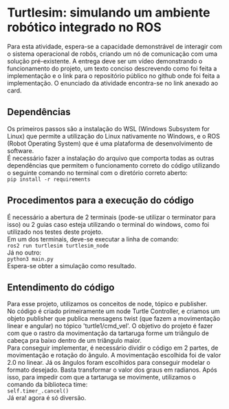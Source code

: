 # Turtlesim: simulando um ambiente robótico integrado no ROS
Para esta atividade, espera-se a capacidade demonstrável de interagir com o sistema operacional de robôs, criando um nó de comunicação com uma solução pré-existente. A entrega deve ser um vídeo demonstrando o funcionamento do projeto, um texto conciso descrevendo como foi feita a implementação e o link para o repositório público no github onde foi feita a implementação. O enunciado da atividade encontra-se no link anexado ao card.
## Dependências
Os primeiros passos são a instalação do WSL (Windows Subsystem for Linux) que permite a utilização do Linux nativamente no Windows, e o ROS (Robot Operating System) que é uma plataforma de desenvolvimento de software. <br>
É necessário fazer a instalação do arquivo que comporta todas as outras dependências que permitem o funcionamento correto do código utilizando o seguinte comando no terminal com o diretório correto aberto: <br>
`pip install -r requirements` <br>
## Procedimentos para a execução do código
É necessário a abertura de 2 terminais (pode-se utilizar o terminator para isso) ou 2 guias caso esteja utilizando o terminal do windows, como foi utilizado nos testes deste projeto. <br>
Em um dos terminais, deve-se executar a linha de comando: <br>
`ros2 run turtlesim turtlesim_node` <br>
Já no outro: <br>
`python3 main.py`<br>
Espera-se obter a simulação como resultado.
## Entendimento do código
Para esse projeto, utilizamos os conceitos de node, tópico e publisher. <br>
No código é criado primeiramente um node Turtle Controller, e criamos um objeto publisher que publica mensagens twist (que fazem a movimentação linear e angular) no tópico 'turtle1/cmd_vel'.
O objetivo do projeto é fazer com que o rastro da movimentação da tartaruga forme um triângulo de cabeça pra baixo dentro de um triângulo maior. <br>
Para conseguir implementar, é necessário dividir o código em 2 partes, de movimentação e rotação do ângulo. A movimentação escolhida foi de valor 2.0 no linear. Já os ângulos foram escolhidos para conseguir modelar o formato desejado. Basta transformar o valor dos graus em radianos. Após isso, para impedir com que a tartaruga se movimente, utilizamos o comando da biblioteca time: <br>
`self.timer_.cancel()` <br>
Já era! agora é só diversão.
